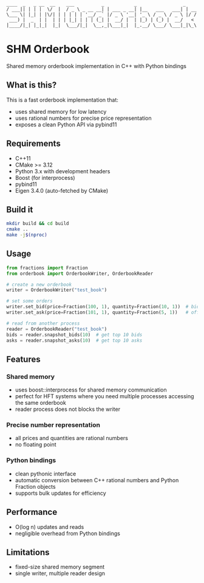 ```
____  _   _ __  __    ___          _           _                 _    
/ ___|| | | |  \/  |  / _ \ _ __ __| | ___ _ __| |__   ___   ___| | __
\___ \| |_| | |\/| | | | | | '__/ _` |/ _ \ '__| '_ \ / _ \ / _ \ |/ /
 ___) |  _  | |  | | | |_| | | | (_| |  __/ |  | |_) | (_) |  __/   < 
|____/|_| |_|_|  |_|  \___/|_|  \__,_|\___|_|  |_.__/ \___/ \___|_|\_\
```

# SHM Orderbook

Shared memory orderbook implementation in C++ with Python bindings

## What is this?

This is a fast orderbook implementation that:
- uses shared memory for low latency
- uses rational numbers for precise price representation
- exposes a clean Python API via pybind11

## Requirements

* C++11
* CMake >= 3.12
* Python 3.x with development headers
* Boost (for interprocess)
* pybind11
* Eigen 3.4.0 (auto-fetched by CMake)

## Build it

```bash
mkdir build && cd build
cmake ..
make -j$(nproc)
```

## Usage

```python
from fractions import Fraction
from orderbook import OrderbookWriter, OrderbookReader

# create a new orderbook
writer = OrderbookWriter("test_book")

# set some orders
writer.set_bid(price=Fraction(100, 1), quantity=Fraction(10, 1))  # bid 10 @ $100
writer.set_ask(price=Fraction(101, 1), quantity=Fraction(5, 1))   # offer 5 @ $101

# read from another process
reader = OrderbookReader("test_book")
bids = reader.snapshot_bids(10)  # get top 10 bids
asks = reader.snapshot_asks(10)  # get top 10 asks
```

## Features

### Shared memory
- uses boost::interprocess for shared memory communication
- perfect for HFT systems where you need multiple processes accessing the same orderbook
- reader process does not blocks the writer

### Precise number representation  
- all prices and quantities are rational numbers
- no floating point

### Python bindings
- clean pythonic interface
- automatic conversion between C++ rational numbers and Python Fraction objects
- supports bulk updates for efficiency

## Performance

- O(log n) updates and reads
- negligible overhead from Python bindings

## Limitations

- fixed-size shared memory segment
- single writer, multiple reader design
